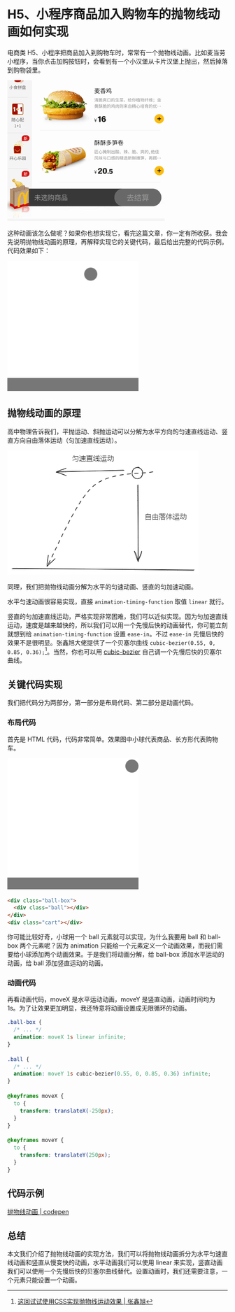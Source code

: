 # H5、小程序商品加入购物车的抛物线动画如何实现

电商类 H5、小程序把商品加入到购物车时，常常有一个抛物线动画。比如麦当劳小程序，当你点击加购按钮时，会看到有一个小汉堡从卡片汉堡上抛出，然后掉落到购物袋里。

![](./img/mcdonald's.gif)

这种动画该怎么做呢？如果你也想实现它，看完这篇文章，你一定有所收获。我会先说明抛物线动画的原理，再解释实现它的关键代码，最后给出完整的代码示例。代码效果如下：

![](./img/parabola.gif)

## 抛物线动画的原理

高中物理告诉我们，平抛运动、斜抛运动可以分解为水平方向的匀速直线运动、竖直方向自由落体运动（匀加速直线运动）。

![](./img/principle.png)

同理，我们把抛物线动画分解为水平的匀速动画、竖直的匀加速动画。

水平匀速动画很容易实现，直接 `animation-timing-function` 取值 `linear` 就行。

竖直的匀加速直线运动，严格实现非常困难，我们可以近似实现。因为匀加速直线运动，速度是越来越快的，所以我们可以用一个先慢后快的动画替代，你可能立刻就想到给 `animation-timing-function` 设置 `ease-in`。不过 `ease-in` 先慢后快的效果不是很明显。张鑫旭大佬提供了一个贝塞尔曲线 `cubic-bezier(0.55, 0, 0.85, 0.36);`[^1]。当然，你也可以用 [cubic-bezier](https://cubic-bezier.com/) 自己调一个先慢后快的贝塞尔曲线。

## 关键代码实现

我们把代码分为两部分，第一部分是布局代码、第二部分是动画代码。

### 布局代码

首先是 HTML 代码，代码非常简单。效果图中小球代表商品、长方形代表购物车。

![](./img/ball-and-cart.png)

```html
<div class="ball-box">
  <div class="ball"></div>
</div>
<div class="cart"></div>
```

你可能比较好奇，小球用一个 ball 元素就可以实现，为什么我要用 ball 和 ball-box 两个元素呢？因为 animation 只能给一个元素定义一个动画效果，而我们需要给小球添加两个动画效果。于是我们将动画分解，给 ball-box 添加水平运动的动画，给 ball 添加竖直运动的动画。

### 动画代码

再看动画代码，moveX 是水平运动动画，moveY 是竖直动画，动画时间均为 1s。为了让效果更加明显，我还特意将动画设置成无限循环的动画。

```css
.ball-box {
  /* ... */
  animation: moveX 1s linear infinite;
}

.ball {
  /* ... */
  animation: moveY 1s cubic-bezier(0.55, 0, 0.85, 0.36) infinite;
}

@keyframes moveX {
  to {
    transform: translateX(-250px);
  }
}

@keyframes moveY {
  to {
    transform: translateY(250px);
  }
}
```

## 代码示例

[抛物线动画 | codepen](https://codepen.io/lijunlin2022/pen/NWoLgyV)

## 总结

本文我们介绍了抛物线动画的实现方法，我们可以将抛物线动画拆分为水平匀速直线动画和竖直从慢变快的动画，水平动画我们可以使用 linear 来实现，竖直动画我们可以使用一个先慢后快的贝塞尔曲线替代。设置动画时，我们还需要注意，一个元素只能设置一个动画。

[^1]: [这回试试使用CSS实现抛物线运动效果 | 张鑫旭](https://www.zhangxinxu.com/wordpress/2018/08/css-css3-%e6%8a%9b%e7%89%a9%e7%ba%bf%e5%8a%a8%e7%94%bb/)
